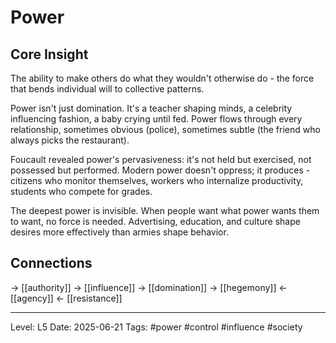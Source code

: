 # Power

## Core Insight
The ability to make others do what they wouldn't otherwise do - the force that bends individual will to collective patterns.

Power isn't just domination. It's a teacher shaping minds, a celebrity influencing fashion, a baby crying until fed. Power flows through every relationship, sometimes obvious (police), sometimes subtle (the friend who always picks the restaurant).

Foucault revealed power's pervasiveness: it's not held but exercised, not possessed but performed. Modern power doesn't oppress; it produces - citizens who monitor themselves, workers who internalize productivity, students who compete for grades.

The deepest power is invisible. When people want what power wants them to want, no force is needed. Advertising, education, and culture shape desires more effectively than armies shape behavior.

## Connections
→ [[authority]]
→ [[influence]]
→ [[domination]]
→ [[hegemony]]
← [[agency]]
← [[resistance]]

---
Level: L5
Date: 2025-06-21
Tags: #power #control #influence #society